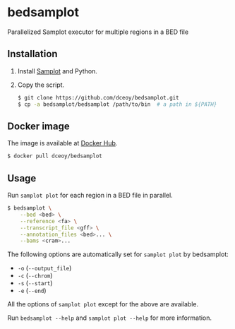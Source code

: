 bedsamplot
==========

Parallelized Samplot executor for multiple regions in a BED file

Installation
------------

1.  Install [Samplot](https://github.com/ryanlayer/samplot) and Python.
2.  Copy the script.

    ```sh
    $ git clone https://github.com/dceoy/bedsamplot.git
    $ cp -a bedsamplot/bedsamplot /path/to/bin  # a path in ${PATH}
    ```

Docker image
------------

The image is available at [Docker Hub](https://hub.docker.com/r/dceoy/bedsamplot/).

```sh
$ docker pull dceoy/bedsamplot
```

Usage
-----

Run `samplot plot` for each region in a BED file in parallel.

```sh
$ bedsamplot \
    --bed <bed> \
    --reference <fa> \
    --transcript_file <gff> \
    --annotation_files <bed>... \
    --bams <cram>...
```

The following options are automatically set for `samplot plot` by bedsamplot:
- `-o` (`--output_file`)
- `-c` (`--chrom`)
- `-s` (`--start`)
- `-e` (`--end`)

All the options of `samplot plot` except for the above are available.

Run `bedsamplot --help` and `samplot plot --help` for more information.

